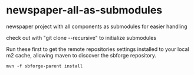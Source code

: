 # newspaper-all-as-submodules
newspaper project with all components as submodules for easier handling

check out with "git clone --recursive" to initialize submodules

Run these first to get the remote repositories settings
installed to your local m2 cache, allowing maven to
discover the sbforge repository.

	mvn -f sbforge-parent install

